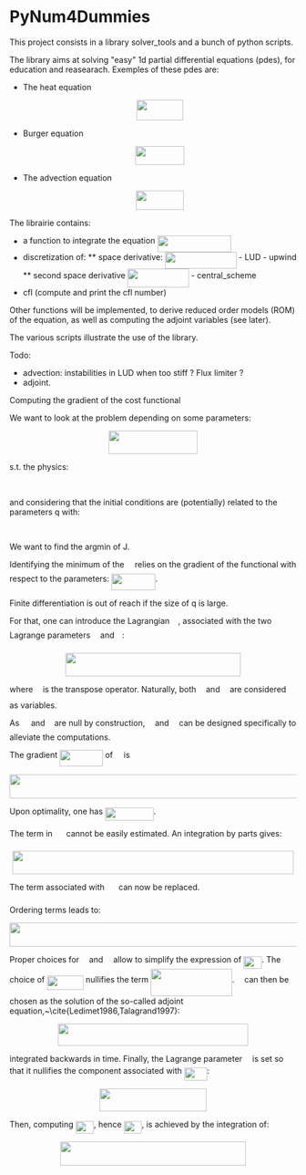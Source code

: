 # PyNum4Dummies

This project consists in a library solver_tools and a bunch of python scripts.

The library aims at solving "easy" 1d partial differential equations (pdes), for education and reasearach.
Exemples of these pdes are:
* The heat equation <p align="center"><img src="https://rawgit.com/fgueniat/PyNum4Dummies/master/svgs/99bf311583d305ed37ca20321fd06a39.svg?invert_in_darkmode" align=middle width=81.82812pt height=35.749725pt/></p>
* Burger equation <p align="center"><img src="https://rawgit.com/fgueniat/PyNum4Dummies/master/svgs/849b24bd15261e84b00560da71973951.svg?invert_in_darkmode" align=middle width=86.029185pt height=33.769395pt/></p>
* The advection equation <p align="center"><img src="https://rawgit.com/fgueniat/PyNum4Dummies/master/svgs/487301be0e38f751867d3d2c524e520b.svg?invert_in_darkmode" align=middle width=83.741295pt height=33.769395pt/></p>

The librairie contains:
* a function to integrate the equation <img src="https://rawgit.com/fgueniat/PyNum4Dummies/master/svgs/940c85b13e2fb5a4a59056b59c583cf0.svg?invert_in_darkmode" align=middle width=129.80715pt height=28.86675pt/>
* discretization of:
	** space derivative: <img src="https://rawgit.com/fgueniat/PyNum4Dummies/master/svgs/7da93b46f7712a0110dbfb9d2035e68c.svg?invert_in_darkmode" align=middle width=125.696175pt height=28.86675pt/>
    	- LUD
     	- upwind
	** second space derivative <img src="https://rawgit.com/fgueniat/PyNum4Dummies/master/svgs/cb5f9f5c88b90ad2366ca70548b60f8d.svg?invert_in_darkmode" align=middle width=107.509545pt height=33.42009pt/>
    	- central_scheme
* cfl (compute and print the cfl number)

Other functions will be implemented, to derive reduced order models (ROM) of the equation, as well as computing the adjoint variables (see later).

The various scripts illustrate the use of the library.

Todo:
* advection: instabilities in LUD when too stiff ? Flux limiter ?
* adjoint.






Computing the gradient of the cost functional

We want to look at the problem depending on some parameters:

<p align="center"><img src="https://rawgit.com/fgueniat/PyNum4Dummies/master/svgs/0d357cfaf830c4e7c0dbc17ab01006b9.svg?invert_in_darkmode" align=middle width=155.940675pt height=41.121795pt/></p>
s.t. the physics:
<p align="center"><img src="https://rawgit.com/fgueniat/PyNum4Dummies/master/svgs/16283e6f9f4969cb2a841640a223eb9a.svg?invert_in_darkmode" align=middle width=110.076945pt height=16.376943pt/></p>
and considering that the initial conditions are (potentially) related to the parameters q with:
<p align="center"><img src="https://rawgit.com/fgueniat/PyNum4Dummies/master/svgs/6b1545e49da27eecc71689bc4caec24e.svg?invert_in_darkmode" align=middle width=96.687855pt height=16.376943pt/></p>

We want to find the argmin of J.

Identifying the minimum of the <img src="https://rawgit.com/fgueniat/PyNum4Dummies/master/svgs/8eb543f68dac24748e65e2e4c5fc968c.svg?invert_in_darkmode" align=middle width=10.65636pt height=22.38192pt/> relies on the gradient of the functional with respect to the parameters:
<img src="https://rawgit.com/fgueniat/PyNum4Dummies/master/svgs/8b3f544e88b0a34f6b2c1dff52a7660e.svg?invert_in_darkmode" align=middle width=77.02893pt height=28.61199pt/>. 

Finite differentiation is out of reach if the size of q is large.

For that, one can introduce the Lagrangian <img src="https://rawgit.com/fgueniat/PyNum4Dummies/master/svgs/ca0f3a73abc788c4c397d1c983cc5b31.svg?invert_in_darkmode" align=middle width=11.14542pt height=22.38192pt/>, associated with the two Lagrange parameters <img src="https://rawgit.com/fgueniat/PyNum4Dummies/master/svgs/a7db5ae06035b59a72eaab8676b76a37.svg?invert_in_darkmode" align=middle width=9.553335pt height=22.74591pt/> and <img src="https://rawgit.com/fgueniat/PyNum4Dummies/master/svgs/727ea98f01155866832ba9919f928160.svg?invert_in_darkmode" align=middle width=9.86799pt height=14.10255pt/>:

<p align="center"><img src="https://rawgit.com/fgueniat/PyNum4Dummies/master/svgs/a518e38eaed61e3ae0f0b3b2339d5646.svg?invert_in_darkmode" align=middle width=308.07975pt height=41.616135pt/></p>
where <img src="https://rawgit.com/fgueniat/PyNum4Dummies/master/svgs/0103700fa3db36d24bf7a94ad80ae6a5.svg?invert_in_darkmode" align=middle width=9.498225pt height=27.59823pt/> is the transpose operator. 
Naturally, both <img src="https://rawgit.com/fgueniat/PyNum4Dummies/master/svgs/6dbb78540bd76da3f1625782d42d6d16.svg?invert_in_darkmode" align=middle width=9.375135pt height=14.10255pt/> and <img src="https://rawgit.com/fgueniat/PyNum4Dummies/master/svgs/02578075daf3b73a16fbd736847ed846.svg?invert_in_darkmode" align=middle width=9.375135pt height=21.87504pt/> are considered as variables.

As <img src="https://rawgit.com/fgueniat/PyNum4Dummies/master/svgs/b8bc815b5e9d5177af01fd4d3d3c2f10.svg?invert_in_darkmode" align=middle width=12.80598pt height=22.38192pt/> and <img src="https://rawgit.com/fgueniat/PyNum4Dummies/master/svgs/3cf4fbd05970446973fc3d9fa3fe3c41.svg?invert_in_darkmode" align=middle width=8.398995pt height=14.10255pt/> are null by construction, <img src="https://rawgit.com/fgueniat/PyNum4Dummies/master/svgs/a7db5ae06035b59a72eaab8676b76a37.svg?invert_in_darkmode" align=middle width=9.553335pt height=22.74591pt/> and <img src="https://rawgit.com/fgueniat/PyNum4Dummies/master/svgs/727ea98f01155866832ba9919f928160.svg?invert_in_darkmode" align=middle width=9.86799pt height=14.10255pt/> can be designed specifically to alleviate the computations.

The gradient <img src="https://rawgit.com/fgueniat/PyNum4Dummies/master/svgs/cdcddae0e184a3d241940d91f2a584d1.svg?invert_in_darkmode" align=middle width=75.926895pt height=28.61199pt/> of <img src="https://rawgit.com/fgueniat/PyNum4Dummies/master/svgs/ca0f3a73abc788c4c397d1c983cc5b31.svg?invert_in_darkmode" align=middle width=11.14542pt height=22.38192pt/> is
<p align="center"><img src="https://rawgit.com/fgueniat/PyNum4Dummies/master/svgs/08fa9cd6495b8cbafdf4039d351151f5.svg?invert_in_darkmode" align=middle width=667.4877pt height=41.616135pt/></p>
Upon optimality, one has <img src="https://rawgit.com/fgueniat/PyNum4Dummies/master/svgs/1b3d5974d13f25fd5135a383f4fcba69.svg?invert_in_darkmode" align=middle width=85.308795pt height=22.38192pt/>.

The term in <img src="https://rawgit.com/fgueniat/PyNum4Dummies/master/svgs/4492a03d19c8a064593f8767411bb166.svg?invert_in_darkmode" align=middle width=16.267185pt height=22.74591pt/> cannot be easily estimated. An integration by parts gives:


<p align="center"><img src="https://rawgit.com/fgueniat/PyNum4Dummies/master/svgs/79e3554dc3d7a585a5455122efd64082.svg?invert_in_darkmode" align=middle width=493.47705pt height=41.121795pt/></p>
The term associated with <img src="https://rawgit.com/fgueniat/PyNum4Dummies/master/svgs/187b16ff190bebafb8d6f6e7d28ef9e4.svg?invert_in_darkmode" align=middle width=16.87554pt height=22.74591pt/> can now be replaced.

Ordering terms leads to:

<p align="center"><img src="https://rawgit.com/fgueniat/PyNum4Dummies/master/svgs/1e698cb5c759f60facba494875ddb23a.svg?invert_in_darkmode" align=middle width=948.189pt height=42.58287pt/></p>

Proper choices for <img src="https://rawgit.com/fgueniat/PyNum4Dummies/master/svgs/0ae3f8e52e8833a55be05df21031a4fc.svg?invert_in_darkmode" align=middle width=9.553335pt height=22.74591pt/> and <img src="https://rawgit.com/fgueniat/PyNum4Dummies/master/svgs/07617f9d8fe48b4a7b3f523d6730eef0.svg?invert_in_darkmode" align=middle width=9.86799pt height=14.10255pt/> allow to simplify the expression of <img src="https://rawgit.com/fgueniat/PyNum4Dummies/master/svgs/77f72004c2606e02e7d9060c80ccca7e.svg?invert_in_darkmode" align=middle width=31.963965pt height=22.38192pt/>.
The choice of <img src="https://rawgit.com/fgueniat/PyNum4Dummies/master/svgs/544873064b19aa6af6bc1a0f71eddf75.svg?invert_in_darkmode" align=middle width=64.20282pt height=24.56553pt/> nullifies the term <img src="https://rawgit.com/fgueniat/PyNum4Dummies/master/svgs/99a630258fff19b09dad026d69902c4e.svg?invert_in_darkmode" align=middle width=143.25399pt height=47.6718pt/>.
<img src="https://rawgit.com/fgueniat/PyNum4Dummies/master/svgs/0ae3f8e52e8833a55be05df21031a4fc.svg?invert_in_darkmode" align=middle width=9.553335pt height=22.74591pt/> can then be chosen as the solution of the so-called adjoint equation,~\cite{Ledimet1986,Talagrand1997}:
<p align="center"><img src="https://rawgit.com/fgueniat/PyNum4Dummies/master/svgs/16cd4b56c6e04130965b7a0b2f11f729.svg?invert_in_darkmode" align=middle width=333.12345pt height=39.30498pt/></p>
integrated backwards in time. 
Finally, the Lagrange parameter <img src="https://rawgit.com/fgueniat/PyNum4Dummies/master/svgs/727ea98f01155866832ba9919f928160.svg?invert_in_darkmode" align=middle width=9.86799pt height=14.10255pt/> is set so that it nullifies the component associated with <img src="https://rawgit.com/fgueniat/PyNum4Dummies/master/svgs/eab061cb04530c077526ab0ef8b7bfd8.svg?invert_in_darkmode" align=middle width=40.34184pt height=22.74591pt/>:
<p align="center"><img src="https://rawgit.com/fgueniat/PyNum4Dummies/master/svgs/ca0d3b418b6e39f36a643cb76db332b8.svg?invert_in_darkmode" align=middle width=188.34255pt height=40.274355pt/></p>
Then, computing <img src="https://rawgit.com/fgueniat/PyNum4Dummies/master/svgs/77f72004c2606e02e7d9060c80ccca7e.svg?invert_in_darkmode" align=middle width=31.963965pt height=22.38192pt/>, hence <img src="https://rawgit.com/fgueniat/PyNum4Dummies/master/svgs/8116b309283a1964c0488ce84f61c376.svg?invert_in_darkmode" align=middle width=31.474905pt height=22.38192pt/>, is achieved by the integration of:
<p align="center"><img src="https://rawgit.com/fgueniat/PyNum4Dummies/master/svgs/ada9d358292a2ddd134f8456fade4925.svg?invert_in_darkmode" align=middle width=325.57965pt height=41.616135pt/></p>


